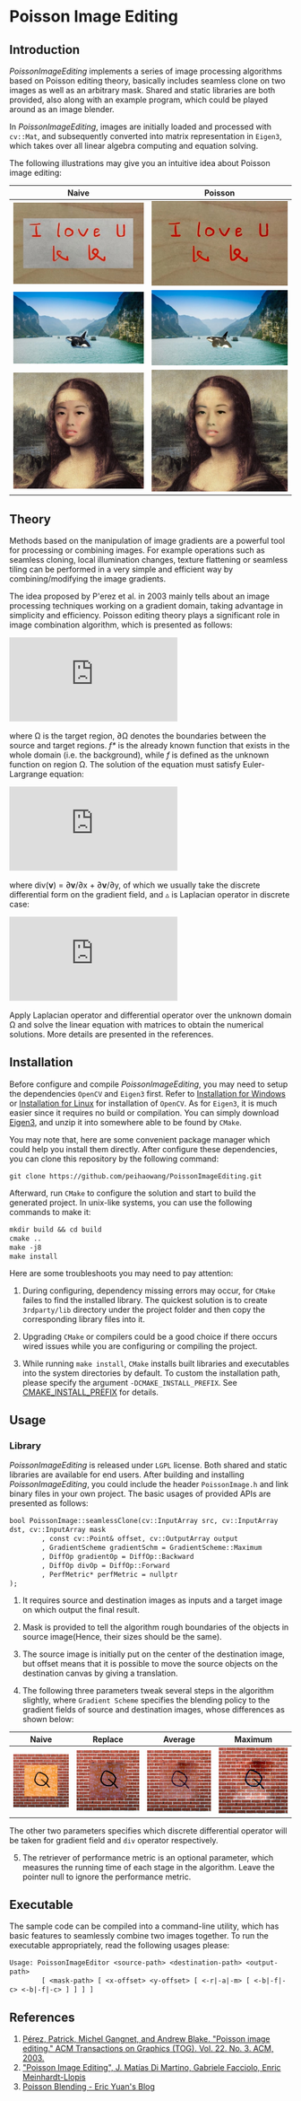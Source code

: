 # Poisson Image Editing

## Introduction

*PoissonImageEditing* implements a series of image processing algorithms based on Poisson editing theory, basically includes seamless clone on two images as well as an arbitrary mask. Shared and static libraries are both provided, also along with an example program, which could be played around as an image blender.

In *PoissonImageEditing*, images are initially loaded and processed with `cv::Mat`, and subsequently converted into matrix representation in `Eigen3`, which takes over all linear algebra computing and equation solving.

The following illustrations may give you an intuitive idea about Poisson image editing:

| Naive | Poisson |
|:--------------:|:--------------:|
| ![Naive](/showcases/case0/naive.jpg?raw=true) | ![Poisson](/showcases/case0/result.jpg?raw=true) |
| ![Naive](/showcases/case1/naive.jpg?raw=true) | ![Poisson](/showcases/case1/result.jpg?raw=true) |
| ![Naive](/showcases/case4/naive.jpg?raw=true) | ![Poisson](/showcases/case4/result.jpg?raw=true) |

## Theory

Methods based on the manipulation of image gradients are a powerful tool for processing or combining images. For example operations such as seamless cloning, local illumination changes, texture flattening or seamless tiling can be performed in a very simple and efficient way by combining/modifying the image gradients.

The idea proposed by P'erez et al. in 2003 mainly tells about an image processing techniques working on a gradient domain, taking advantage in simplicity and efficiency. Poisson editing theory plays a significant role in image combination algorithm, which is presented as follows:

<!-- \[
\min _{f} \iint_{\Omega} {\lvert \nabla f - \textbf{v} \rvert}^2 \ s.t.\ f \vert_{\partial \Omega} = f* \vert_{\partial \Omega}
\] -->

![](https://latex.codecogs.com/svg.latex?%5Cmin%20_%7Bf%7D%20%5Ciint_%7B%5COmega%7D%20%7B%5Clvert%20%5Cnabla%20f%20-%20%5Ctextbf%7Bv%7D%20%5Crvert%7D%5E2%20%5C%20with%5C%20f%20%5Cvert_%7B%5Cpartial%20%5COmega%7D%20%3D%20f%5E*%20%5Cvert_%7B%5Cpartial%20%5COmega%7D)

where Ω is the target region, ∂Ω denotes the boundaries between the source and target regions. *f\** is the already known function that exists in the whole domain (i.e. the background), while *f* is defined as the unknown function on region Ω. The solution of the equation must satisfy Euler-Largrange equation:

<!-- \[
\triangle f(x) = div(\textbf{v}(x)), x \in \Omega  \hspace{0.5em} with \ f \vert_{\partial \Omega} = f^* \vert_{\partial \Omega}
\] -->

![](https://latex.codecogs.com/svg.latex?%5Ctriangle%20f%28x%29%20%3D%20div%28%5Ctextbf%7Bv%7D%28x%29%29%2C%20x%20%5Cin%20%5COmega%20%5Chspace%7B0.5em%7D%20with%20%5C%20f%20%5Cvert_%7B%5Cpartial%20%5COmega%7D%20%3D%20f%5E*%20%5Cvert_%7B%5Cpartial%20%5COmega%7D)

where div(**v**) = ∂**v**/∂x + ∂**v**/∂y, of which we usually take the discrete differential form on the gradient field, and ▵ is Laplacian operator in discrete case:

<!-- \[
\mathcal{L}_z = \partial^2Z / \partial x^2 + \partial^2Z / \partial y^2 = -4Z_{x,y} + Z_{x+1,y} + Z_{x-1,y} + Z_{x,y+1} + Z_{x,y-1}
\] -->

![](https://latex.codecogs.com/svg.latex?%5Cdpi%7B100%7D%20%5Cmathcal%7BL%7D_z%20%3D%20%5Cpartial%5E2Z%20/%20%5Cpartial%20x%5E2%20&plus;%20%5Cpartial%5E2Z%20/%20%5Cpartial%20y%5E2%20%3D%20-4Z_%7Bx%2Cy%7D%20&plus;%20Z_%7Bx&plus;1%2Cy%7D%20&plus;%20Z_%7Bx-1%2Cy%7D%20&plus;%20Z_%7Bx%2Cy&plus;1%7D%20&plus;%20Z_%7Bx%2Cy-1%7D)

Apply Laplacian operator and differential operator over the unknown domain Ω and solve the linear equation with matrices to obtain the numerical solutions. More details are presented in the references.

## Installation

Before configure and compile *PoissonImageEditing*, you may need to setup the dependencies `OpenCV` and `Eigen3` first. Refer to [Installation for Windows](https://docs.opencv.org/3.4/d3/d52/tutorial_windows_install.html) or [Installation for Linux](https://docs.opencv.org/3.3.0/d7/d9f/tutorial_linux_install.html) for installation of `OpenCV`. As for `Eigen3`, it is much easier since it requires no build or compilation. You can simply download [Eigen3](http://eigen.tuxfamily.org/index.php?title=Main_Page), and unzip it into somewhere able to be found by `CMake`.

You may note that, here are some convenient package manager which could help you install them directly. After configure these dependencies, you can clone this repository by the following command:

```
git clone https://github.com/peihaowang/PoissonImageEditing.git
```

Afterward, run `CMake` to configure the solution and start to build the generated project. In unix-like systems, you can use the following commands to make it:

```
mkdir build && cd build
cmake ..
make -j8
make install
```

Here are some troubleshoots you may need to pay attention:

1. During configuring, dependency missing errors may occur, for `CMake` failes to find the installed library. The quickest solution is to create `3rdparty/lib` directory under the project folder and then copy the corresponding library files into it.

2. Upgrading `CMake` or compilers could be a good choice if there occurs wired issues while you are configuring or compiling the project.

3. While running `make install`, `CMake` installs built libraries and executables into the system directories by default. To custom the installation path, please specify the argument `-DCMAKE_INSTALL_PREFIX`. See [CMAKE_INSTALL_PREFIX](https://cmake.org/cmake/help/latest/variable/CMAKE_INSTALL_PREFIX.html) for details.

## Usage

### Library

*PoissonImageEditing* is released under `LGPL` license. Both shared and static libraries are available for end users. After building and installing *PoissonImageEditing*, you could include the header `PoissonImage.h` and link binary files in your own project. The basic usages of provided APIs are presented as follows:

```
bool PoissonImage::seamlessClone(cv::InputArray src, cv::InputArray dst, cv::InputArray mask
        , const cv::Point& offset, cv::OutputArray output
        , GradientScheme gradientSchm = GradientScheme::Maximum
        , DiffOp gradientOp = DiffOp::Backward
        , DiffOp divOp = DiffOp::Forward
        , PerfMetric* perfMetric = nullptr
);
```

1. It requires source and destination images as inputs and a target image on which output the final result.

2. Mask is provided to tell the algorithm rough boundaries of the objects in source image(Hence, their sizes should be the same).

3. The source image is initially put on the center of the destination image, but offset means that it is possible to move the source objects on the destination canvas by giving a translation.

4. The following three parameters tweak several steps in the algorithm slightly, where `Gradient Scheme` specifies the blending policy to the gradient fields of source and destination images, whose differences as shown below:

| Naive | Replace | Average | Maximum |
|:--------------:|:--------------:|:----------------:|:----------------:|
| ![Naive](/showcases/case3/naive.jpg?raw=true) | ![Replace](/showcases/case3/replace.jpg?raw=true) | ![Average](/showcases/case3/average.jpg?raw=true) | ![Maximum](/showcases/case3/maximum.jpg?raw=true) |

The other two parameters specifies which discrete differential operator will be taken for gradient field and `div` operator respectively.

5. The retriever of performance metric is an optional parameter, which measures the running time of each stage in the algorithm. Leave the pointer null to ignore the performance metric.

## Executable

The sample code can be compiled into a command-line utility, which has basic features to seamlessly combine two images together. To run the executable appropriately, read the following usages please:

```
Usage: PoissonImageEditor <source-path> <destination-path> <output-path>
        [ <mask-path> [ <x-offset> <y-offset> [ <-r|-a|-m> [ <-b|-f|-c> <-b|-f|-c> ] ] ] ]
```

## References

1. [Pérez, Patrick, Michel Gangnet, and Andrew Blake. "Poisson image editing." ACM Transactions on Graphics (TOG). Vol. 22. No. 3. ACM, 2003.](https://dl.acm.org/citation.cfm?id=882269)
2. ["Poisson Image Editing", J. Matías Di Martino, Gabriele Facciolo, Enric Meinhardt-Llopis](http://www.ipol.im/pub/art/2016/163/)
3. [Poisson Blending - Eric Yuan's Blog](http://eric-yuan.me/poisson-blending/)
